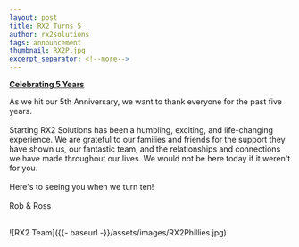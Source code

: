 ```yaml
---
layout: post
title: RX2 Turns 5
author: rx2solutions
tags: announcement
thumbnail: RX2P.jpg
excerpt_separator: <!--more-->
---
```


<B><U>Celebrating 5 Years</b></u>

As we hit our 5th Anniversary, we want to thank everyone for the past five years. <br>
<br>
Starting RX2 Solutions has been a humbling, exciting, and life-changing experience. We are grateful to our families and friends for the support they have shown us, our fantastic team, and the relationships and connections we have made throughout our lives. We would not be here today if it weren't for you. <br>
<br>
Here's to seeing you when we turn ten! <br>
<br>
Rob & Ross <br>
<br>

![RX2 Team]({{- baseurl -}}/assets/images/RX2Phillies.jpg)
